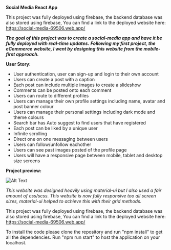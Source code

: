 **Social Media React App**

This project was fully deployed using firebase, the backend database was also stored using firebase,
You can find a link to the deployed website here: https://social-media-69506.web.app/

__*The goal of this project was to create a social-media app and have it be fully deployed with real-time updates.*__
__*Following my first project, the eCommerce website, I went by designing this website from the mobile-first approach.*__

**User Story:**
- User authentication, user can sign-up and login to their own account
- Users can create a post with a caption
- Each post can include multiple images to create a slideshow
- Comments can be posted onto each comment
- Users can route to different profiles
- Users can manage their own profile settings including name, avatar and post banner colour
- Users can manage their personal settings including dark mode and theme colours
- Search bar has Auto suggest to find users that have registered
- Each post can be liked by a unique user
- Infinite scrolling
- Direct one on one messaging between users
- Users can follow/unfollow eachother
- Users can see past images posted of the profile page
- Users will have a responsive page between mobile, tablet and desktop size screens

**Project preview:**

![Alt Text](https://i.gyazo.com/4a15c0f71c149efe41adb0f231fb9952.png)

*This website was designed heavily using material-ui but I also used a fair amount of css/scss. This website is now fully* *responsive too all screen sizes, material-ui helped to achieve this with their grid methods.*

This project was fully deployed using firebase, the backend database was also stored using firebase,
You can find a link to the deployed website here: https://social-media-69506.web.app/

To install the code please clone the repository and run "npm install" to get all the dependencies.
Run "npm run start" to host the application on your localhost.